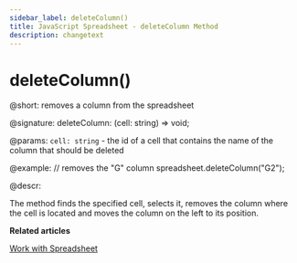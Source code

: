 ```yaml
---
sidebar_label: deleteColumn()
title: JavaScript Spreadsheet - deleteColumn Method
description: changetext
---
```


# deleteColumn()

@short: removes a column from the spreadsheet

@signature: deleteColumn: (cell: string) => void;

@params:
`cell: string` - the id of a cell that contains the name of the column that should be deleted

@example:
// removes the "G" column
spreadsheet.deleteColumn("G2");

@descr:

The method finds the specified cell, selects it, removes the column where the cell is located and moves the column on the left to its position.

**Related articles**

[Work with Spreadsheet](working_with_ssheet.md#addingremoving-rows-and-columns)

